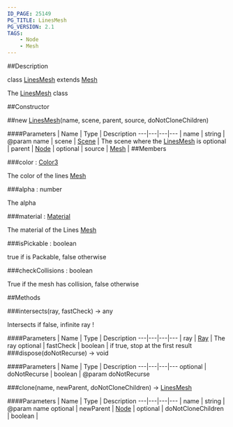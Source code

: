 ```yaml
---
ID_PAGE: 25149
PG_TITLE: LinesMesh
PG_VERSION: 2.1
TAGS:
    - Node
    - Mesh
---
```

##Description

class [LinesMesh](/classes/2.2/LinesMesh) extends [Mesh](/classes/2.2/Mesh)

The [LinesMesh](/classes/2.2/LinesMesh) class

##Constructor

##new [LinesMesh](/classes/2.2/LinesMesh)(name, scene, parent, source, doNotCloneChildren)



####Parameters
 | Name | Type | Description
---|---|---|---
 | name | string |  @param name
 | scene | [Scene](/classes/2.2/Scene) |  The scene where the [LinesMesh](/classes/2.2/LinesMesh) is
optional | parent | [Node](/classes/2.2/Node) | 
optional | source | [Mesh](/classes/2.2/Mesh) | 
##Members

###color : [Color3](/classes/2.2/Color3)

The color of the lines [Mesh](/classes/2.2/Mesh)

###alpha : number

The alpha

###material : [Material](/classes/2.2/Material)

The material of the Lines [Mesh](/classes/2.2/Mesh)

###isPickable : boolean

true if is Packable, false otherwise

###checkCollisions : boolean

True if the mesh has collision, false otherwise

##Methods

###intersects(ray, fastCheck) &rarr; any

Intersects
if false, infinite ray !

####Parameters
 | Name | Type | Description
---|---|---|---
 | ray | [Ray](/classes/2.2/Ray) |  The ray
optional | fastCheck | boolean |  if true, stop at the first result
###dispose(doNotRecurse) &rarr; void



####Parameters
 | Name | Type | Description
---|---|---|---
optional | doNotRecurse | boolean |  @param doNotRecurse

###clone(name, newParent, doNotCloneChildren) &rarr; [LinesMesh](/classes/2.2/LinesMesh)



####Parameters
 | Name | Type | Description
---|---|---|---
 | name | string |  @param name
optional | newParent | [Node](/classes/2.2/Node) | 
optional | doNotCloneChildren | boolean | 
